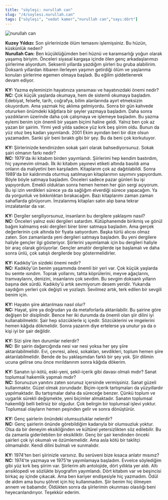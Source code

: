 ```yaml
---
title: "söyleşi: nurullah can"
slug: "/4/soylesi.nurullah.can"
tags: ["söyleşi", "vedat kamer","nurullah can","sayı:dört"]
---
```

![nurullah can](/img/4.10.jpg)

**Kuzey Yıldızı:** Son şiirlerinizde ölüm temasını işlemişsiniz. Bu hüzün, küskünlük neden?  
**Nurullah Can:** Ben küçüklüğümden beri hüznü ve karamsarlığı yoğun
olarak yaşamış biriyim. Önceleri siyasal kargaşa içinde ölen genç
arkadaşlarımızı şiirlerime alıyordum. Seksenli yıllarda yazdığım
şiirleri bu gruba alabilirim. Doksanlı yıllardan itibaren ilerleyen
yaşımın getirdiği ölüm ve yaşlanma konuları şiirlerime egemen olmaya
başladı. Bu eğilim şiddetlenerek devam ediyor.

**KY:** Yazma eyleminizin hayatınıza yansıması ve hayatınızdaki
önemi nedir?\
**NC:** Çok küçük yaşlarda okumaya, hem de sistemli okumaya
başladım. Edebiyat, felsefe, tarih, coğrafya, bilim alanlarında ayırt
etmeksizin okuyordum. Ama yazmak hiç aklıma gelmiyordu. Sonra bir gün
kahvede otururken önümdeki kâğıtlara bir şeyler yazmaya başladım. Daha
sonra yazdıklarım üzerinde daha çok çalışmaya ve işlemeye başladım. Bu
yazma eylemi benim için önemli bir yaşam biçimi haline geldi. Yalnız ben
çok az yazan bir şairim. Yirmi yedi yılda sadece yüz kırk beş şiirim
oldu. Bunun da yüz otuz beş kadarı yayımlandı. 2001 Ekim ayından beri
bir dize olsun yazamadım. Sanki şiir beni bıraktı gibi bir şey. Bu da
beni çok korkutuyor.

**KY:** Şiirlerinizde kendinizden sokak şairi olarak
bahsediyorsunuz. Sokak şairi olmanın farkı nedir?\
**NC:** 1979'da iki kitabım birden yayımlandı. Şiirlerimi hep
kendim bastırdım, hiç yayınevim olmadı. İlk iki kitabım yayınevi etiketi
altında basıldı ama onların da maliyetini ben karşıladım. Kitaplarım çok
az dağıtılabildi. Sonra 1989'da bir kaldırımda oturmuş satılmayan
kitaplarımın sayımını yapıyordum. Böyle böyle satmaya başladım. Önceleri
sadece pazar günleri bu işi yapıyordum. Emekli olduktan sonra hemen
hemen her gün sergi açıyorum. Bu işi izin verdikleri sürece ya da
sağlığım elverdiği sürece yapacağım. Ya da yorgunluk ve bıkkınlıktan
bırakacağım. Bazı kitaplarımı zaman zaman sahaflarda görüyorum.
İmzalanmış kitapları satın alıp bana tekrar imzalatanlar da var.

**KY:** Dergiler sergiliyorsunuz, insanların bu dergilere
yaklaşımı nasıl?\
**NC:** Önceleri yalnız eski dergileri satardım. Kütüphanemde
birikmiş ve gönül bağım kalmamış eski dergileri birer birer satmaya
başladım. Ama gerçek değerlerinin çok altında bir fiyata satıyordum.
Başka türlü alıcısı olmaz zaten. Son zamanlarda yeni dergileri satmaya
başladım. Bu yeni dergilere haliyle gençler ilgi gösteriyor. Şiirlerini
yayımlamak için bu dergileri haliyle bir araç olarak görüyorlar. Gençler
amatör dergilerde işe başlamalı ve daha sonra ünlü, çok satışlı
dergilerde boy göstermelidirler.

**KY:** Kadıköy'ün sizdeki önemi nedir?\
**NC:** Kadıköy'ün benim yaşamımda önemli bir yeri var. Çok
küçük yaşlarda bu semte ısındım. Toprak yollarını, tahta köprülerini,
meyve ağaçlarını, tramvaylarını, denizini, insanlarını çok sevdim. Bu
sevgim doksanlı yılların başına dek sürdü. Kadıköy'ü artık sevmiyorum
desem yeridir. Yukarıda saydığım yerleri çok değişti ve yozlaştı.
Sevilmez artık, terk edilen bir sevgili benim için.

**KY:** Hayatın şiire aktarılması nasıl olur?\
**NC:** Hayat, şiire ya doğrudan ya da metaforlarla
aktarılabilir. Bu şairine göre değişen bir disiplindir. Bence her iki
durumda da önemli olan şiir dilini iyi kullanabilmektir. Şair hep
sözcüklerle iç içedir. Sözcüklerini ve imgelerini hemen kâğıda
dökmelidir. Sonra yazarım diye ertelerse ya unutur ya da o kişi iyi bir
şair değildir.

**KY:** Sizi şiire iten durumlar nelerdir?\
**NC:** Bir şairin dağarcığında nesi var nesi yoksa her şey
şiire aktarılabilmelidir. Evi, çevresi, ailesi, sokakları, sevdikleri,
toplum hemen şiire aktarılabilmelidir. Bende de bu yaklaşımdan farklı
bir şey yok. Şiir dilimin ucuna gelirse onu önce mırıldanırım sonra
kâğıda dökerim.

**KY:** Sanatın iyi-kötü, eski-yeni, şekil-içerik gibi davası
olmalı mıdır? Sanat toplumsal hakemlik yapmalı mıdır?\
**NC:** Sorunuzun yanıtını zaten sorunuz içersinde vermişsiniz.
Sanat güzeli kullanmaktır. Güzel olmak zorundadır. Biçim-içerik
tartışmaları da yüzyıllardır yapılmaktadır. Bu tartışmalar daha da
süreceğe benzer. Çünkü toplum ve uygarlık sürekli değişmekte, yeni
biçimler almaktadır. Sanatın toplumsal hakemliği belli belirsiz bir
olgudur. Çok belirgin bir toplumsal işlevi yoktur. Toplumsal olayların
hemen peşinden gelir ve sonra dönüştürür.

**KY:** Genç şairlerin önündeki olumsuzluklar nelerdir?\
**NC:** Genç şairlerin önünde görebildiğim kadarıyla bir
olumsuzluk yoktur. Olsa da bir deneyim eksikliğinden ve kültürel
yetersizlikten söz edilebilir. Bu da zamanla giderilebilen bir
eksikliktir. Genç bir şair kendinden önceki şairleri çok iyi okumalı ve
özümlemelidir. Ama asla kötü bir taklitçi olmamalıdır. Kendi dilini
bulmalı ve sunmalıdır.

**KY:** 1974'ten beri şiirinizle varsınız. Bu serüveni bize
kısaca anlatır mısınız?\
**NC:** 1974'te yazmaya ve 1975'te yayımlamaya başladım.
Evvelce söylediğim gibi yüz kırk beş şiirim var. Şiirlerim altı
antolojide, dört yıllıkta yer aldı. Altı ansiklopedi ve sözlükte
biyografim yayımlandı. Dört kitabım var ve beşincisi birkaç ay içinde
çıkacak. Ama ben kariyer endişesiyle hiç yazmadım. Ödül de aldım ama
bunu şöhret için hiç kullanmadım. Şiir benim hiç ölmeyen annem ve
babamdır. Öldükten sonra da şiirlerimin okunması olasılığı beni
heyecanlandırıyor. Teşekkür ederim.
